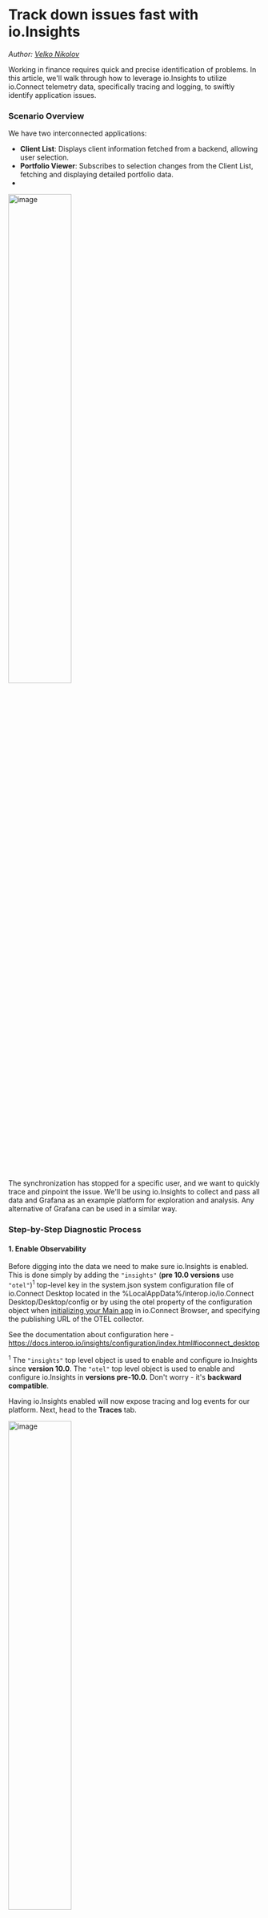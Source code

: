 # Track down issues fast with io.Insights

_Author: [Velko Nikolov](https://github.com/staafl)_

Working in finance requires quick and precise identification of problems. In this article, we'll walk through how to leverage io.Insights to utilize io.Connect telemetry data, specifically tracing and logging, to swiftly identify application issues.

### Scenario Overview

We have two interconnected applications:

- **Client List**: Displays client information fetched from a backend, allowing user selection.
- **Portfolio Viewer**: Subscribes to selection changes from the Client List, fetching and displaying detailed portfolio data.
- 
<img width="50%" height="50%" alt="image" src="https://github.com/user-attachments/assets/9725c636-a9ca-4737-8308-9bfef4779d46" />

The synchronization has stopped for a specific user, and we want to quickly trace and pinpoint the issue. We'll be using io.Insights to collect and pass all data and Grafana as an example platform for exploration and analysis. Any alternative of Grafana can be used in a similar way.

### Step-by-Step Diagnostic Process

#### 1\. Enable Observability

Before digging into the data we need to make sure io.Insights is enabled. This is done simply by adding the `"insights"` (**pre 10.0 versions** use `"otel"`)<sup>1</sup> top-level key in the system.json system configuration file of io.Connect Desktop located in the %LocalAppData%/interop.io/io.Connect Desktop/Desktop/config or by using the otel property of the configuration object when [initializing your Main app](https://docs.interop.io/browser/developers/browser-platform/setup/index.html) in io.Connect Browser, and specifying the publishing URL of the OTEL collector.

See the documentation about configuration here - https://docs.interop.io/insights/configuration/index.html#ioconnect_desktop

<sup>1</sup> The `"insights"` top level object is used to enable and configure io.Insights since **version 10.0**. The `"otel"` top level object is used to enable and configure io.Insights in **versions pre-10.0.** Don't worry - it's **backward compatible**.

Having io.Insights enabled will now expose tracing and log events for our platform. Next, head to the **Traces** tab.

<img width="50%" height="50%" alt="image" src="https://github.com/user-attachments/assets/929d4858-3b90-4273-be0b-426e7607443e" />

#### 2\. Open the Query Interface

Click the three-dot menu in the Traces panel and click **Explore**.

This brings up the TraceQL query builder. We can use this to filter the traces relevant to the issue.

<img width="50%" height="50%" alt="image" src="https://github.com/user-attachments/assets/075ad169-a252-47b6-bd1c-112f2bbf9b19" />

#### 3\. Filter by User and Application

Construct a query targeting the specific user and app:

    { span.user = "VelkoNikolov" && span.tracingAppName = "ClientList" }

<img width="60%" height="60%" alt="image" src="https://github.com/user-attachments/assets/1566d29a-1614-4a5d-b347-44059a53b2b8" />

And run the query to list out all traces related to that user. Under Service & Operations we can simply click the table row we are interested in to drill down into more details.

<img width="60%" height="60%" alt="image" src="https://github.com/user-attachments/assets/363b8c00-f797-4657-9393-8dd10bd43ba3" />

#### 4\. Inspect the Trace Tree

Click any trace row to view its hierarchical structure. Click `Span attributes` to explore more,

Each span represents a sub-operation. At the top, you'll typically see a span from `ClientList`, representing the update. Keep clicking downward through the spans to trace the flow.

<img width="60%" height="60%" alt="image" src="https://github.com/user-attachments/assets/3e055723-cba6-4c7f-bca4-c8d9e09eebe0" />

#### 5\. Spot the Failing Span

One of the spans will have an error event. Click it and check the **Events** tab.

The exception message shows: `"Failed to retrieve portfolio"`, indicating that the problem lies somewhere in the retrieval of the portfolio from the back-end service. So now we know where things are going wrong.

<img width="60%" height="60%" alt="image" src="https://github.com/user-attachments/assets/30cedade-7f02-45da-baec-1b454af0bc84" />

#### 6\. Dig into Backend Request

Since the back-end service also uses OTEL observability, we can dig deeper into its operation in the trace to find what the error was. Let's scroll down to the backend service spans (e.g., `ClientsService`) and open the request handler.

Click **Logs for this span** to open the log view.

<img width="60%" height="60%" alt="image" src="https://github.com/user-attachments/assets/879947de-3d9e-494b-be55-51b9f2cb16b9" />

#### 7\. Analyze the Log Message

Here, the log output makes it crystal clear:

    User VelkoNikolov does not have entitlement VIEW_EXTENDED_PORTFOLIO

This explains the error entirely - the user doesn't have the required access to see that data.

<img width="60%" height="60%" alt="image" src="https://github.com/user-attachments/assets/42d34bb9-7860-4fcd-800c-d955801a85eb" />

### Fixing the issue

- Let the entitlements team know what's missing.
- Inform the user about the permission settings.
- Optionally, investigate entitlement assignment via further trace exploration.

### Time saved

No ticket escalations and no guessing - finding a tricky problem took just few minutes. The out-of-the-box instruments provided by io.Connect + io.Insights gives you everything you need with minimum setup in the observability platform you are already familiar with.

**In the next article, we'll cover custom instruments and more advanced workflows across services.**
